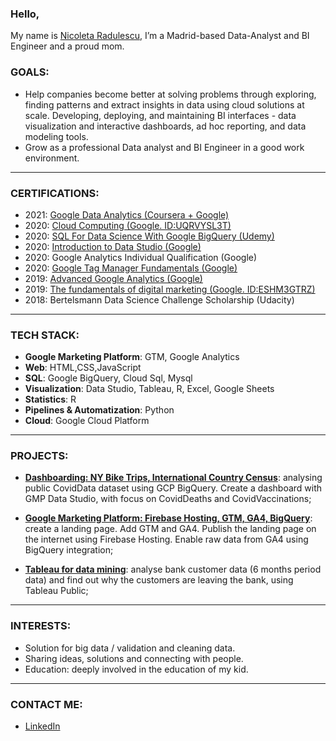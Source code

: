 ### Hello,

My name is [Nicoleta Radulescu](https://www.linkedin.com/in/cornelia-nicoleta-radulescu-6b3b7b16a/), I’m a Madrid-based Data-Analyst and BI Engineer and a proud mom.


### GOALS:
- Help companies become better at solving problems through exploring, finding patterns and extract insights in data using cloud solutions at scale. Developing, deploying, and maintaining BI interfaces - data visualization and interactive dashboards, ad hoc reporting, and data modeling tools.
- Grow as a professional Data analyst and BI Engineer in a good work environment.

---


### CERTIFICATIONS:
- 2021: [Google Data Analytics (Coursera + Google)](https://www.coursera.org/account/accomplishments/professional-cert/HEXY85T6YTXF)
- 2020: [Cloud Computing (Google. ID:UQRVYSL3T)](https://learndigital.withgoogle.com/activate/validate-certificate-code)
- 2020: [SQL For Data Science With Google BigQuery (Udemy)](https://www.udemy.com/certificate/UC-8da8f328-39c6-47c2-93ff-323bd0dd101d/)
- 2020: [Introduction to Data Studio (Google)](https://analytics.google.com/analytics/academy/certificate/ZCuyaav-QUCtYO28cAmVYg)
- 2020: Google Analytics Individual Qualification (Google)
- 2020: [Google Tag Manager Fundamentals (Google)](https://analytics.google.com/analytics/academy/certificate/xvXKCiqOTIqyMwyZvrT5tQ)
- 2019: [Advanced Google Analytics (Google)](https://analytics.google.com/analytics/academy/certificate/oEV5_XK3RU6WD3_w-qoSlQ)
- 2019: [The fundamentals of digital marketing (Google. ID:ESHM3GTRZ)](https://learndigital.withgoogle.com/digitalgarage/validate-certificate-code)
- 2018: Bertelsmann Data Science Challenge Scholarship (Udacity)

---

### TECH STACK:
- **Google Marketing Platform**: GTM, Google Analytics
- **Web**: HTML,CSS,JavaScript
- **SQL**: Google BigQuery, Cloud Sql, Mysql
- **Visualization**: Data Studio, Tableau, R, Excel, Google Sheets
- **Statistics**: R 
- **Pipelines & Automatization**: Python 
- **Cloud**: Google Cloud Platform

---

### PROJECTS:

- [**Dashboarding: NY Bike Trips, International Country Census**](https://github.com/NikoRadulescu/BigQuery-with-Data-Studio-Case-study-Covid19): analysing public CovidData dataset using GCP BigQuery. Create a dashboard with GMP Data Studio, with focus on CovidDeaths and CovidVaccinations;

- [**Google Marketing Platform: Firebase Hosting, GTM, GA4, BigQuery**](https://github.com/NikoRadulescu/Firebase-Hosting-GTM-GA4-BigQuery): create a landing page. Add GTM and GA4. Publish the landing page on the internet using Firebase Hosting. Enable raw data from GA4 using BigQuery integration;
  
- [**Tableau for data mining**](https://github.com/NikoRadulescu/Tableau-for-Data-Mining): analyse bank customer data (6 months period data) and find out why the customers are leaving the bank, using Tableau Public;



---

### INTERESTS:
- Solution for big data / validation and cleaning data.
- Sharing ideas, solutions and connecting with people.
- Education: deeply involved in the education of my kid.

---


### CONTACT ME: 
- [LinkedIn](https://www.linkedin.com/in/cornelia-nicoleta-radulescu-6b3b7b16a)

